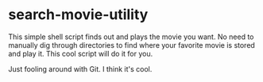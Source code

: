 # search-movie-utility
This simple shell script finds out and plays the movie you want. No need to manually dig through directories to find where your favorite movie is stored and play it. This cool script will do it for you.

Just fooling around with Git. I think it's cool.
